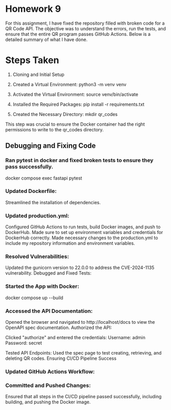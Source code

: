 # Homework 9

For this assignment, I have fixed the repository filled with broken code for a QR Code API. The objective was to understand the errors, run the tests, and ensure that the entire QR program passes GitHub Actions. Below is a detailed summary of what I have done.

# Steps Taken
1. Cloning and Initial Setup

2. Created a Virtual Environment:
python3 -m venv venv

3. Activated the Virtual Environment:
source venv/bin/activate

4. Installed the Required Packages:
pip install -r requirements.txt

5. Created the Necessary Directory:
mkdir qr_codes

This step was crucial to ensure the Docker container had the right permissions to write to the qr_codes directory.

## Debugging and Fixing Code

### Ran pytest in docker and fixed broken tests to ensure they pass successfully.
docker compose exec fastapi pytest 

### Updated Dockerfile:
Streamlined the installation of dependencies.

### Updated production.yml:
Configured GitHub Actions to run tests, build Docker images, and push to DockerHub.
Made sure to set up environment variables and credentials for DockerHub correctly.
Made necessary changes to the production.yml to include my repository information and environment variables.

### Resolved Vulnerabilities:
Updated the gunicorn version to 22.0.0 to address the CVE-2024-1135 vulnerability.
Debugged and Fixed Tests:

### Started the App with Docker:
docker compose up --build

### Accessed the API Documentation:

Opened the browser and navigated to http://localhost/docs to view the OpenAPI spec documentation.
Authorized the API:

Clicked "authorize" and entered the credentials:
Username: admin
Password: secret

Tested API Endpoints:
Used the spec page to test creating, retrieving, and deleting QR codes.
Ensuring CI/CD Pipeline Success

### Updated GitHub Actions Workflow:

### Committed and Pushed Changes:
Ensured that all steps in the CI/CD pipeline passed successfully, including building, and pushing the Docker image.